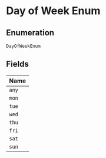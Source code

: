 
# Day of Week Enum

## Enumeration

`DayOfWeekEnum`

## Fields

| Name |
|  --- |
| `any` |
| `mon` |
| `tue` |
| `wed` |
| `thu` |
| `fri` |
| `sat` |
| `sun` |

